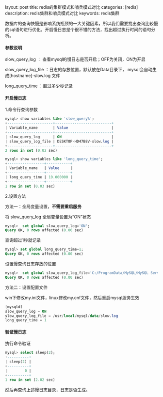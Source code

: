 
layout: post
title: redis的集群模式和哨兵模式对比
categories: [redis]
description: redis集群和哨兵模式对比
keywords: redis集群


​	数据库的查询快慢是影响系统瓶颈的一大关键因素，所以我们需要找出查询比较慢的sql语句进行优化。开启慢日志是个很不错的方法，找出超过执行时间的语句分析。

#### 参数说明

slow_query_log ： 查看mysql的慢日志是否开启；OFF为关闭，ON为开启

slow_query_log_file ：日志的存放位置，默认放在Data目录下， mysql会自动生成[hostname]-slow.log 文件

long_query_time ：超过多少秒记录

#### 开启慢日志

1.命令行查询参数

```sql
mysql> show variables like 'slow_query%';
+---------------------+--------------------------+
| Variable_name       | Value                    |
+---------------------+--------------------------+
| slow_query_log      | ON                       |
| slow_query_log_file | DESKTOP-HD47B8V-slow.log |
+---------------------+--------------------------+
2 rows in set (0.02 sec)

mysql> show variables like 'long_query_time';
+-----------------+-----------+
| Variable_name   | Value     |
+-----------------+-----------+
| long_query_time | 10.000000 |
+-----------------+-----------+
1 row in set (0.03 sec)
```



2.设置方法

方法一：全局变量设置，**不需要重启服务**

将 slow_query_log 全局变量设置为“ON”状态

```sql
mysql>  set global slow_query_log='ON'; 
Query OK, 0 rows affected (0.00 sec)
```

查询超过1秒就记录

```sql
mysql> set global long_query_time=1;
Query OK, 0 rows affected (0.00 sec)
```

设置慢查询日志存放的位置

```sql
mysql>  set global slow_query_log_file='C:/ProgramData/MySQL/MySQL Server 8.0/Data/slow.log';
Query OK, 0 rows affected (0.00 sec)
```

方法二：设置配置文件

win下修改my.ini文件，linux修改my.cnf文件，然后重启mysql服务生效

```sql
[mysqld]
slow_query_log = ON
slow_query_log_file = /usr/local/mysql/data/slow.log
long_query_time = 1
```

#### 验证慢日志

执行命令验证

```sql
mysql> select sleep(2);
+----------+
| sleep(2) |
+----------+
|        0 |
+----------+
1 row in set (2.02 sec)
```

然后再查询上述慢日志目录，日志是否生成。
